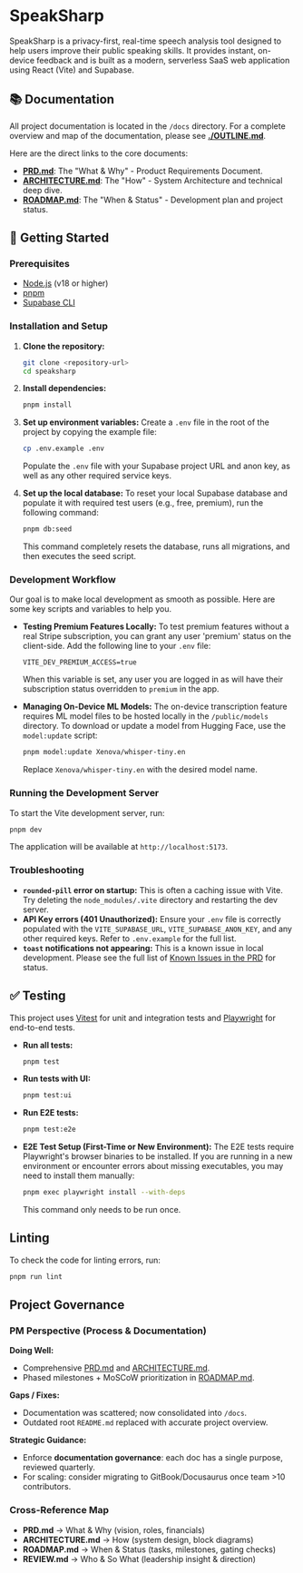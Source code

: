 # SpeakSharp

SpeakSharp is a privacy-first, real-time speech analysis tool designed to help users improve their public speaking skills. It provides instant, on-device feedback and is built as a modern, serverless SaaS web application using React (Vite) and Supabase.

## 📚 Documentation

All project documentation is located in the `/docs` directory. For a complete overview and map of the documentation, please see **[./OUTLINE.md](./OUTLINE.md)**.

Here are the direct links to the core documents:

*   **[PRD.md](./PRD.md)**: The "What & Why" - Product Requirements Document.
*   **[ARCHITECTURE.md](./ARCHITECTURE.md)**: The "How" - System Architecture and technical deep dive.
*   **[ROADMAP.md](./ROADMAP.md)**: The "When & Status" - Development plan and project status.

## 🚀 Getting Started

### Prerequisites

*   [Node.js](https://nodejs.org/) (v18 or higher)
*   [pnpm](https://pnpm.io/)
*   [Supabase CLI](https://supabase.com/docs/guides/cli)

### Installation and Setup

1.  **Clone the repository:**
    ```bash
    git clone <repository-url>
    cd speaksharp
    ```

2.  **Install dependencies:**
    ```bash
    pnpm install
    ```

3.  **Set up environment variables:**
    Create a `.env` file in the root of the project by copying the example file:
    ```bash
    cp .env.example .env
    ```
    Populate the `.env` file with your Supabase project URL and anon key, as well as any other required service keys.

4.  **Set up the local database:**
    To reset your local Supabase database and populate it with required test users (e.g., free, premium), run the following command:
    ```bash
    pnpm db:seed
    ```
    This command completely resets the database, runs all migrations, and then executes the seed script.

### Development Workflow

Our goal is to make local development as smooth as possible. Here are some key scripts and variables to help you.

*   **Testing Premium Features Locally:**
    To test premium features without a real Stripe subscription, you can grant any user 'premium' status on the client-side. Add the following line to your `.env` file:
    ```
    VITE_DEV_PREMIUM_ACCESS=true
    ```
    When this variable is set, any user you are logged in as will have their subscription status overridden to `premium` in the app.

*   **Managing On-Device ML Models:**
    The on-device transcription feature requires ML model files to be hosted locally in the `/public/models` directory. To download or update a model from Hugging Face, use the `model:update` script:
    ```bash
    pnpm model:update Xenova/whisper-tiny.en
    ```
    Replace `Xenova/whisper-tiny.en` with the desired model name.

### Running the Development Server

To start the Vite development server, run:

```bash
pnpm dev
```

The application will be available at `http://localhost:5173`.

### Troubleshooting
*   **`rounded-pill` error on startup:** This is often a caching issue with Vite. Try deleting the `node_modules/.vite` directory and restarting the dev server.
*   **API Key errors (401 Unauthorized):** Ensure your `.env` file is correctly populated with the `VITE_SUPABASE_URL`, `VITE_SUPABASE_ANON_KEY`, and any other required keys. Refer to `.env.example` for the full list.
*   **`toast` notifications not appearing:** This is a known issue in local development. Please see the full list of [Known Issues in the PRD](./PRD.md#3-known-issues) for status.

## ✅ Testing

This project uses [Vitest](https://vitest.dev/) for unit and integration tests and [Playwright](https://playwright.dev/) for end-to-end tests.

*   **Run all tests:**
    ```bash
    pnpm test
    ```

*   **Run tests with UI:**
    ```bash
    pnpm test:ui
    ```

*   **Run E2E tests:**
    ```bash
    pnpm test:e2e
    ```

*   **E2E Test Setup (First-Time or New Environment):**
    The E2E tests require Playwright's browser binaries to be installed. If you are running in a new environment or encounter errors about missing executables, you may need to install them manually:
    ```bash
    pnpm exec playwright install --with-deps
    ```
    This command only needs to be run once.

## Linting

To check the code for linting errors, run:

```bash
pnpm run lint
```

## Project Governance

### PM Perspective (Process & Documentation)

**Doing Well:**

*   Comprehensive [PRD.md](./PRD.md) and [ARCHITECTURE.md](./ARCHITECTURE.md).
*   Phased milestones + MoSCoW prioritization in [ROADMAP.md](./ROADMAP.md).

**Gaps / Fixes:**

*   Documentation was scattered; now consolidated into `/docs`.
*   Outdated root `README.md` replaced with accurate project overview.

**Strategic Guidance:**

*   Enforce **documentation governance**: each doc has a single purpose, reviewed quarterly.
*   For scaling: consider migrating to GitBook/Docusaurus once team >10 contributors.

### Cross-Reference Map

*   **PRD.md** → What & Why (vision, roles, financials)
*   **ARCHITECTURE.md** → How (system design, block diagrams)
*   **ROADMAP.md** → When & Status (tasks, milestones, gating checks)
*   **REVIEW.md** → Who & So What (leadership insight & direction)

